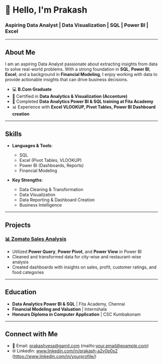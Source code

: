 # 👋 Hello, I'm Prakash 

### Aspiring Data Analyst | Data Visualization | SQL | Power BI | Excel 

---

## About Me
I am an aspiring Data Analyst passionate about extracting insights from data to solve real-world problems. With a strong foundation in **SQL**, **Power BI**, **Excel**, and a background in **Financial Modeling**, I enjoy working with data to provide actionable insights that can drive business decisions.

- 💻 **B.Com Graduate**
- 📜 Certified in **Data Analytics & Visualization (Accenture)**
- 🏫 Completed **Data Analytics Power BI & SQL training at Fita Academy**
- 📊 Experience with **Excel VLOOKUP, Pivot Tables, Power BI Dashboard creation**

---

## Skills

- **Languages & Tools**:
  - SQL
  - Excel (Pivot Tables, VLOOKUP)
  - Power BI (Dashboards, Reports)
  - Financial Modeling

- **Key Strengths**:
  - Data Cleaning & Transformation
  - Data Visualization
  - Data Reporting & Dashboard Creation
  - Business Intelligence

---

## Projects

### [📊 Zomato Sales Analysis](https://github.com/yourusername/zomato-sales-analysis)
- Utilized **Power Query**, **Power Pivot**, and **Power View** in Power BI
- Cleaned and transformed data for city-wise and restaurant-wise analysis
- Created dashboards with insights on sales, profit, customer ratings, and food categories

---

## Education

- **Data Analytics Power BI & SQL** | Fita Academy, Chennai
- **Financial Modeling and Valuation** | Internshala
- **Honours Diploma in Computer Application** | CSC Kumbakonam

---

## Connect with Me

- 📧 Email: prakashvesa@gamil.com (mailto:your.email@example.com)
- 🌐 LinkedIn: www.linkedin.com/in/prakash-a2v0p0s2 (https://www.linkedin.com/in/yourprofile/)

